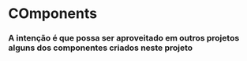 # COmponents

### A intenção é que possa ser aproveitado em outros projetos alguns dos componentes criados neste projeto

